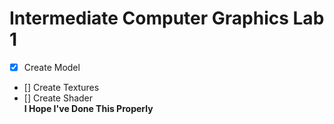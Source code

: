 # Intermediate Computer Graphics Lab 1
- [X] Create Model
- [] Create Textures
- [] Create Shader <br>
**I Hope I've Done This Properly**
